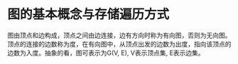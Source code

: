 # 图的基本概念与存储遍历方式
图由顶点和边构成，顶点之间由边连接，边有方向时称为有向图，否则为无向图。顶点的连接的边数称为度，在有向图中，从顶点出发的边数为出度，指向该顶点的边数为入度。抽象的看，图可表示为G(V, E), V表示顶点集, E表示边集。